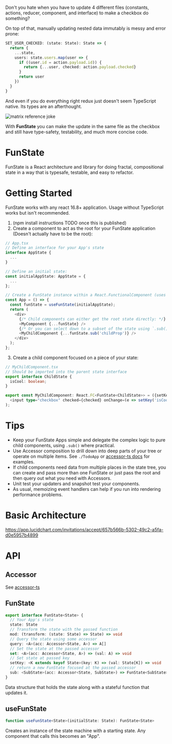Don't you hate when you have to update 4 different files (constants, actions, reducer, component, and interface) to make a checkbox do something?

On top of that, manually updating nested data immutably is messy and error prone:

```ts
SET_USER_CHECKED: (state: State): State => {
  return {
    ...state,
    users: state.users.map(user => {
      if ((user.id = action.payload.id)) {
        return {...user, checked: action.payload.checked}
      }
      return user
    })
  }
}
```

And even if you do everything right redux just doesn't seem TypeScript native. Its types are an
afterthought.

<img src="https://i.imgflip.com/46vcs3.jpg" alt="matrix reference joke" />

With <b>FunState</b> you can make the update in the same file as the checkbox and still have type-safety, testability, and much more concise code.

# FunState

FunState is a React architecture and library for doing fractal, compositional state in a way that is typesafe,
testable, and easy to refactor.

# Getting Started

FunState works with any react 16.8+ application. Usage without TypeScript works but isn't recommended.

1. (npm install instructions TODO once this is published)
2. Create a component to act as the root for your FunState application (Doesn't actually have to be the root):

```ts
// App.tsx
// Define an interface for your App's state
interface AppState {
  ...
}

// Define an initial state:
const initialAppState: AppState = {
  ...
};

// Create a FunState instance within a React.FunctionalComponent (uses react hooks)
const App = () => {
  const funState = useFunState(initialAppState);
  return (
    <div>
      {/* Child components can either get the root state directly: */}
      <MyComponent {...funState} />
      {/* Or you can select down to a subset of the state using `.sub()` and an `Accessor`: */}
      <MyChildComponent {...funState.sub('childProp')} />
    </div>
  );
};
```

3. Create a child component focused on a piece of your state:

```ts
// MyChildComponent.tsx
// Should be imported into the parent state interface
export interface ChildState {
  isCool: boolean;
}

export const MyChildComponent: React.FC<FunState<ChildState>> = ({setKey, state: {checked}}) => (
  <input type="checkbox" checked={checked} onChange=(e => setKey('isCool')(e.currentTarget.checked))>
);
```

# Tips

- Keep your FunState Apps simple and delegate the complex logic to pure child components, using `.sub()` where practical.
- Use Accessor composition to drill down into deep parts of your tree or operate on multiple items. See `./TodoApp` or <a href="https://github.com/jethrolarson/accessor-ts">accessor-ts docs</a> for examples.
- If child components need data from multiple places in the state tree, you can create and pass more than one FunState or just pass the root and then query out what you need with Accessors.
- Unit test your updaters and snapshot test your components.
- As usual, memoizing event handlers can help if you run into rendering performance problems.

# Basic Architecture

https://app.lucidchart.com/invitations/accept/657b566b-5302-49c2-a5fa-d0e5957b4899

# API

## Accessor

See <a href="https://github.com/jethrolarson/accessor-ts">accessor-ts</a>

## FunState

```ts
export interface FunState<State> {
  // Your App's state
  state: State
  // Transform the state with the passed function
  mod: (transform: (state: State) => State) => void
  // Query the state using some accessor
  query: <A>(acc: Accessor<State, A>) => A[]
  // Set the state at the passed accessor
  set: <A>(acc: Accessor<State, A>) => (val: A) => void
  // Set state at passed key
  setKey: <K extends keyof State>(key: K) => (val: State[K]) => void
  // return a new FunState focused at the passed accessor
  sub: <SubState>(acc: Accessor<State, SubState>) => FunState<SubState>
}
```

Data structure that holds the state along with a stateful function that updates it.

## useFunState

```ts
function useFunState<State>(initialState: State): FunState<State>
```

Creates an instance of the state machine with a starting state. Any component that calls this becomes an "App".
